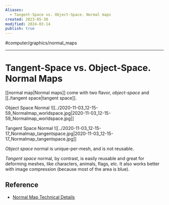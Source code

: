 ```yaml
---
Aliases:
  - Tangent-Space vs. Object-Space. Normal maps
created: 2023-05-30
modified: 2024-03-14
publish: true
---
```


#computer/graphics/normal_maps 

---
# Tangent-Space vs. Object-Space. Normal Maps
[[normal map|Normal maps]] come with two flavor, *object-space* and [[./tangent space|tangent space]].

Object Space Normal
![[../2020-11-03_12-15-59_Normalmap_worldspace.jpg|2020-11-03_12-15-59_Normalmap_worldspace.jpg]]

Tangent Space Normal
![[../2020-11-03_12-15-17_Normalmap_tangentspace.jpg|2020-11-03_12-15-17_Normalmap_tangentspace.jpg]]

*Object space* normal is unique-per-mesh, and is not reusable.

*Tangent space* normal, by contrast, is easily reusable and great for deforming meshes, like characters, animals, flags, etc. It also works better with image compression (because most of the area is blue).

## Reference
- [Normal Map Technical Details](http://wiki.polycount.com/wiki/Normal_Map_Technical_Details)
